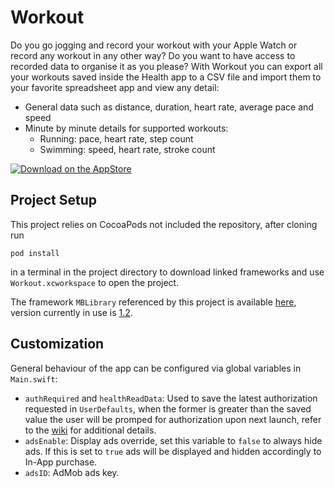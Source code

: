 # Workout
Do you go jogging and record your workout with your Apple Watch or record any workout in any other way? Do you want to have access to recorded data to organise it as you please?
With Workout you can export all your workouts saved inside the Health app to a CSV file and import them to your favorite spreadsheet app and view any detail:
- General data such as distance, duration, heart rate, average pace and speed
- Minute by minute details for supported workouts:
  - Running: pace, heart rate, step count
  - Swimming: speed, heart rate, stroke count


[![Download on the AppStore](http://www.marcoboschi.altervista.org/img/app_store_en.svg)](https://itunes.apple.com/us/app/workout-csv-exporter/id1140433100?ls=1&mt=8)

## Project Setup
This project relies on CocoaPods not included the repository, after cloning run

    pod install

in a terminal in the project directory to download linked frameworks and use `Workout.xcworkspace` to open the project.

The framework `MBLibrary` referenced by this project is available [here](https://github.com/piscoTech/MBLibrary), version currently in use is [1.2](https://github.com/piscoTech/MBLibrary/releases/tag/v1.2(7)).

## Customization
General behaviour of the app can be configured via global variables in `Main.swift`:

* `authRequired` and `healthReadData`: Used to save the latest authorization requested in `UserDefaults`, when the former is greater than the saved value the user will be promped for authorization upon next launch, refer to the [wiki](https://github.com/piscoTech/Workout/wiki) for additional details.
* `adsEnable`: Display ads override, set this variable to `false` to always hide ads. If this is set to `true` ads will be displayed and hidden accordingly to In-App purchase.
* `adsID`: AdMob ads key.
